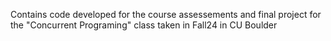 Contains code developed for the course assessements and final project for the "Concurrent Programing" class taken in Fall24 in CU Boulder
